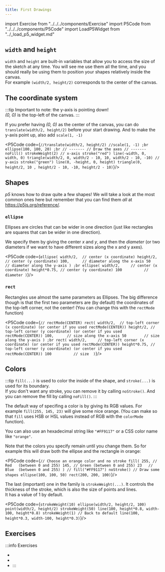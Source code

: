 ```yaml
---
title: First Drawings
---
```

import Exercise from "../../../components/Exercise"
import P5Code from "../../../components/P5Code"
import LoadP5Widget from "../_load_p5_widget.md"

<LoadP5Widget/>


## `width` and `height`

`width` and `height` are built-in variables that allow you to access the size of the sketch at any time. You will see me use them all the time, and you should really be using them to position your shapes relatively inside the canvas.<br/>
For example `(width/2, height/2)` corresponds to the center of the canvas.

## The coordinate system

:::tip
Important to note: the y-axis is pointing down!<br/>
*(0, 0)* is the top-left of the canvas.
:::

If you prefer having *(0, 0)* as the center of the canvas, you can do `translate(width/2, height/2)` before your start drawing. And to make the y-axis point up, also add `scale(1, -1)`

<P5Code code={`
//translate(width/2, height/2)
//scale(1, -1)
;br
ellipse(100, 100, 20)
;br
// -------
// Draw the axes
// -------
noFill()
strokeWeight(2)
// x-axis
stroke("red")
line(-width, 0, width, 0)
triangle(width/2, 0, width/2 - 10, 10, width/2 - 10, -10)
// y-axis
stroke("green")
line(0, -height, 0, height)
triangle(0, height/2, 10 , height/2 - 10, -10, height/2 - 10)
`}/>

   
## Shapes

*p5* knows how to draw quite a few shapes! We will take a look at the most common ones here but remember that you can find them *all* at https://p5js.org/reference/.

### `ellipse`

Ellipses are circles that can be wider in one direction (just like rectangles are squares that can be wider in one direction).

We specify them by giving the center *x* and *y*, and then the *diameter* (or two diameters if we want to have different sizes along the x and y axes).

<P5Code code={`
ellipse(
    width/2,  // center (x coordinate)
    height/2, // center (y coordinate)
    100,      // diameter along the x-axis
    50        // diameter along the y-axis
)
;br
ellipse(
    width/2,     // center (x coordinate)
    height*0.75, // center (y coordinate)
    100          // diameter
)
`}/>

### `rect`

Rectangles use almost the same parameters as Ellipses. The big difference though is that the first two parameters are (by default) the coordinates of the top-left corner, not the center! (You can change this with the `rectMode` function)

<P5Code code={`
// rectMode(CENTER)
rect(
    width/2,  // top-left corner (x coordinate) (or center if you used rectMode(CENTER))
    height/2, // top-left corner (y coordinate) (or center if you used rectMode(CENTER))
    100,      // size along the x-axis
    50        // size along the y-axis
)
;br
rect(
    width/2,     // top-left corner (x coordinate) (or center if you used rectMode(CENTER))
    height*0.75, // top-left corner (y coordinate) (or center if you used rectMode(CENTER))
    100          // size 
)
`}/>
      
      

## Colors

:::tip
`fill(...)` is used to color the inside of the shape, and `stroke(...)` is used for its boundary.<br/>
If you don't want any stroke, you can remove it by calling `noStroke()`. And you can remove the fill by calling `noFill()`.
:::

The default way of specifing a color is by giving its RGB values. For example `fill(255, 145, 23)` will give some nice orange. (You can make so that `fill` uses HSB or HSL values instead of RGB with the `colorMode` function).

You can also use an hexadecimal string like `"#FF9117"` or a CSS color name like `"orange"`.

Note that the colors you specify remain until you change them. So for example this will draw both the ellipse and the rectangle in orange:

<P5Code code={`
// Choose an orange color and no stroke
fill(
    255, // Red   (between 0 and 255)
    145, // Green (between 0 and 255)
    23   // Blue  (between 0 and 255)
)
// fill("#FF9117")
noStroke()
// Draw some shapes
ellipse(100, 100, 50)
rect(200, 200, 100)
`}/>

The last (important) one in the family is `strokeWeight(...)`. It controls the thickness of the stroke, which is also the size of points and lines.<br/>
It has a value of 1 by default.

<P5Code code={`
strokeWeight(10)
    ellipse(width/2, height/2, 100)
    point(width/2, height/2)
strokeWeight(50)
    line(100, height*0.8, width-100, height*0.8)
strokeWeight(1) // Back to default
    line(100, height*0.3, width-100, height*0.3)
`}/>

## Exercises

:::info Exercises
- <Exercise title="Draw a house"
            demo_link="https://p5-class-jf.github.io/house/"
            code_link="https://github.com/p5-class-jf/house/blob/main/src/sketch.ts"
  />
- <Exercise title="Draw Mickey Mouse's face"
            demo_link="https://p5-class-jf.github.io/mickey-mouse/"
            code_link="https://github.com/p5-class-jf/mickey-mouse/blob/main/src/sketch.ts"
  />
- <Exercise title="Draw a face"
            demo_link="https://p5-class-jf.github.io/face/"
            code_link="https://github.com/p5-class-jf/face/blob/main/src/sketch.ts"
  />
:::